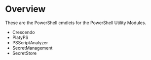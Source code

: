 # Overview

These are the PowerShell cmdlets for the PowerShell Utility Modules.

- Crescendo
- PlatyPS
- PSScriptAnalyzer
- SecretManagement
- SecretStore
